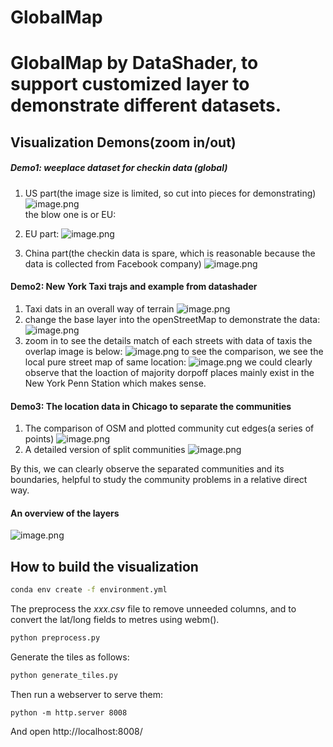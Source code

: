 
# GlobalMap
GlobalMap by DataShader, to support customized layer to demonstrate different datasets.
=======


## Visualization Demons(zoom in/out) 
##### Demo1: weeplace dataset for checkin data (global) 
1. US part(the image size is limited, so cut into pieces for demonstrating)
![image.png](http://tva1.sinaimg.cn/large/0081frzVly1h49wto7t0hj30ge085ah3.jpg)  
the blow one is or EU:

2. EU part:
![image.png](http://tva1.sinaimg.cn/large/0081frzVly1h49ww2t5rvj30h40augth.jpg)  
  
3. China part(the checkin data is spare, which is reasonable because the data is collected from Facebook company)
![image.png](http://tva1.sinaimg.cn/large/0081frzVly1h49wzg5u7dj30h40b3jxn.jpg)  


#### Demo2: New York Taxi trajs and example from datashader
1. Taxi dats in an overall way of terrain
![image.png](http://tva1.sinaimg.cn/large/0081frzVly1h49x876d3uj30qg0nee81.jpg)
2. change the base layer into the openStreetMap to demonstrate the data:
![image.png](http://tva1.sinaimg.cn/large/0081frzVly1h49x94d96wj30pa0mlhdt.jpg)
3. zoom in to see the details match of each streets with data of taxis
 the overlap image is below:
 ![image.png](http://tva1.sinaimg.cn/large/0081frzVly1h49xag1oacj310q0p6npe.jpg)
 to see the comparison, we see the local pure street map of same location:
 ![image.png](http://tva1.sinaimg.cn/large/0081frzVly1h49xd8k07pj310q0p6e81.jpg)
we could clearly observe that the loaction of majority dorpoff places mainly exist in the New York Penn Station
which makes sense.
#### Demo3: The location data in Chicago to separate the communities
1. The comparison of OSM and plotted community cut edges(a series of points)
![image.png](http://tva1.sinaimg.cn/large/0081frzVly1h49xjyoldmj30p60f319y.jpg)
2. A detailed version of split communities
![image.png](http://tva1.sinaimg.cn/large/0081frzVly1h49xkzm3w5j30ug0kpkjl.jpg)

By this, we can clearly observe the separated communities and its boundaries, helpful to study the 
community problems in a relative direct way.

#### An overview of the layers
![image.png](http://tva1.sinaimg.cn/large/0081frzVly1h49x28xzktj31hc0qi4qp.jpg)

## How to build the visualization

```bash
conda env create -f environment.yml
```

The preprocess the _xxx.csv_ file to remove unneeded columns, and to convert the lat/long fields to metres using webm().

```bash
python preprocess.py
```

Generate the tiles as follows:

```bash
python generate_tiles.py
```

Then run a webserver to serve them:

```
python -m http.server 8008
```

And open http://localhost:8008/